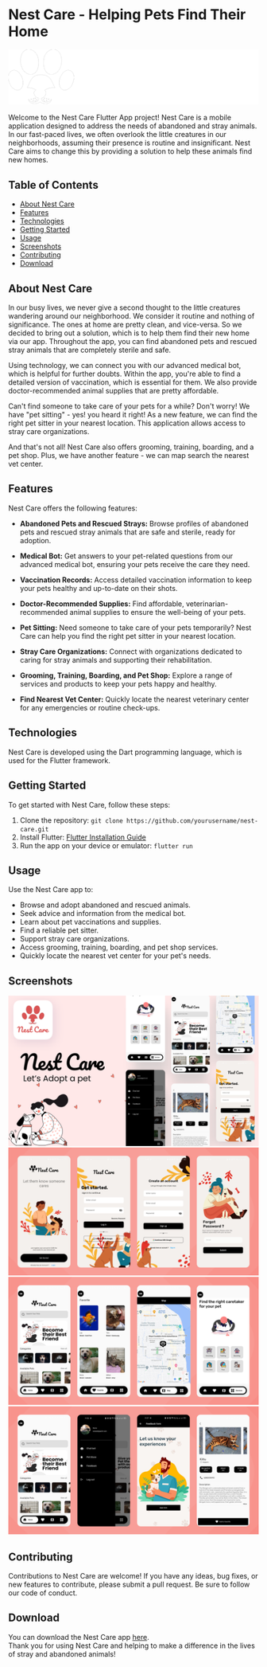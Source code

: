 # Nest Care - Helping Pets Find Their Home

![Nest Care Logo](readme_img/lg.png)

Welcome to the Nest Care Flutter App project! Nest Care is a mobile application designed to address the needs of abandoned and stray animals. In our fast-paced lives, we often overlook the little creatures in our neighborhoods, assuming their presence is routine and insignificant. Nest Care aims to change this by providing a solution to help these animals find new homes.

## Table of Contents
- [About Nest Care](#about-nest-care)
- [Features](#features)
- [Technologies](#technologies)
- [Getting Started](#getting-started)
- [Usage](#usage)
- [Screenshots](#screenshots)
- [Contributing](#contributing)
- [Download](#download)

## About Nest Care
In our busy lives, we never give a second thought to the little creatures wandering around our neighborhood. We consider it routine and nothing of significance. The ones at home are pretty clean, and vice-versa. So we decided to bring out a solution, which is to help them find their new home via our app. Throughout the app, you can find abandoned pets and rescued stray animals that are completely sterile and safe.

Using technology, we can connect you with our advanced medical bot, which is helpful for further doubts. Within the app, you're able to find a detailed version of vaccination, which is essential for them. We also provide doctor-recommended animal supplies that are pretty affordable.

Can't find someone to take care of your pets for a while? Don't worry! We have "pet sitting" - yes! you heard it right! As a new feature, we can find the right pet sitter in your nearest location. This application allows access to stray care organizations.

And that's not all! Nest Care also offers grooming, training, boarding, and a pet shop. Plus, we have another feature - we can map search the nearest vet center.


## Features

Nest Care offers the following features:


- **Abandoned Pets and Rescued Strays:** Browse profiles of abandoned pets and rescued stray animals that are safe and sterile, ready for adoption.

- **Medical Bot:** Get answers to your pet-related questions from our advanced medical bot, ensuring your pets receive the care they need.

- **Vaccination Records:** Access detailed vaccination information to keep your pets healthy and up-to-date on their shots.

- **Doctor-Recommended Supplies:** Find affordable, veterinarian-recommended animal supplies to ensure the well-being of your pets.

- **Pet Sitting:** Need someone to take care of your pets temporarily? Nest Care can help you find the right pet sitter in your nearest location.

- **Stray Care Organizations:** Connect with organizations dedicated to caring for stray animals and supporting their rehabilitation.

- **Grooming, Training, Boarding, and Pet Shop:** Explore a range of services and products to keep your pets happy and healthy.

- **Find Nearest Vet Center:** Quickly locate the nearest veterinary center for any emergencies or routine check-ups.


## Technologies
Nest Care is developed using the Dart programming language, which is used for the Flutter framework.

## Getting Started
To get started with Nest Care, follow these steps:

1. Clone the repository: `git clone https://github.com/yourusername/nest-care.git`
2. Install Flutter: [Flutter Installation Guide](https://flutter.dev/docs/get-started/install)
3. Run the app on your device or emulator: `flutter run`

## Usage

Use the Nest Care app to:

- Browse and adopt abandoned and rescued animals.
- Seek advice and information from the medical bot.
- Learn about pet vaccinations and supplies.
- Find a reliable pet sitter.
- Support stray care organizations.
- Access grooming, training, boarding, and pet shop services.
- Quickly locate the nearest vet center for your pet's needs.

## Screenshots

![Cover](readme_img/Cover.png)
![Screenshot 1](readme_img/Thumb1.png)
![Screenshot 2](readme_img/Thumb2.png)
![Screenshot 3](readme_img/Thumb3.png)

## Contributing

Contributions to Nest Care are welcome! If you have any ideas, bug fixes, or new features to contribute, please submit a pull request. Be sure to follow our code of conduct.

## Download

You can download the Nest Care app [here](https://drive.google.com/file/d/1oaNwHpfDzgsmWuE5genDMlrR0JROfyUk/view?usp=sharing).</br>
Thank you for using Nest Care and helping to make a difference in the lives of stray and abandoned animals!
